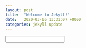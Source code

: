 ```yaml
---
layout: post
title:  "Welcome to Jekyll!"
date:   2020-03-05 13:31:07 +0000
categories: jekyll update
---
```



<input></input>

<script>
  addEventListener("keydown", function(event) {
    if (event.keyCode == "Q".charCodeAt(0) ||
        event.keyCode == "W".charCodeAt(0) ||
        event.keyCode == "X".charCodeAt(0))
      event.preventDefault();
  });
</script>
